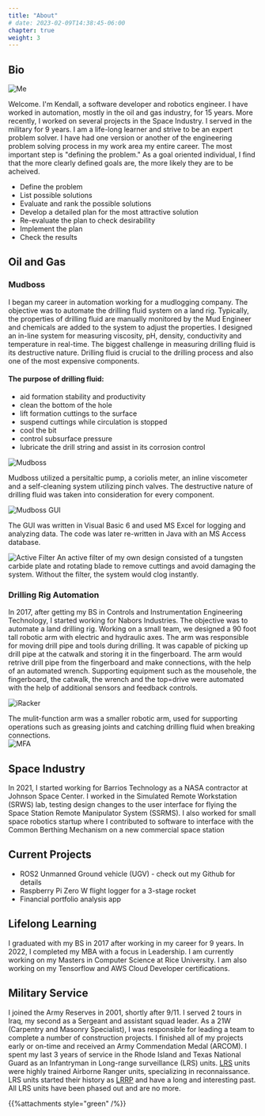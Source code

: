 ```yaml
---
title: "About"
# date: 2023-02-09T14:38:45-06:00
chapter: true
weight: 3
---
```


## Bio

![Me](/images/profile.jpg?width=500)

Welcome. I'm Kendall, a software developer and robotics engineer.  I have worked in automation, mostly in the oil and gas industry, for 15 years.  More recently, I worked on several projects in the Space Industry. I served in the military for 9 years. I am a life-long learner and strive to be an expert problem solver.  I have had one version or another of the engineering problem solving process in my work area my entire career.  The most important step is "defining the problem."  As a goal oriented individual, I find that the more clearly defined goals are, the more likely they are to be acheived.  
+ Define the problem
+ List possible solutions
+ Evaluate and rank the possible solutions
+ Develop a detailed plan for the most attractive solution
+ Re-evaluate the plan to check desirability
+ Implement the plan
+ Check the results

## Oil and Gas
### Mudboss
I began my career in automation working for a mudlogging company.  The objective was to automate the drilling fluid system on a land rig.  Typically, the properties of drilling fluid are manually monitored by the Mud Engineer and chemicals are added to the system to adjust the properties.  I designed an in-line system for measuring viscosity, pH, density, conductivity and temperature in real-time.  The biggest challenge in measuring drilling fluid is its destructive nature. Drilling fluid is crucial to the drilling process and also one of the most expensive components.  
#### The purpose of drilling fluid:
 + aid formation stability and productivity 
 + clean the bottom of the hole
 + lift formation cuttings to the surface
 + suspend cuttings while circulation is stopped 
 + cool the bit
 + control subsurface pressure 
 + lubricate the drill string and assist in its corrosion control

![Mudboss](/images/mudboss.jpg?height=500)

Mudboss utilized a persitaltic pump, a coriolis meter, an inline viscometer and a self-cleaning system utilizing pinch valves.  The destructive nature of drilling fluid was taken into consideration for every component.

![Mudboss GUI](/images/mudbossgui.jpg?width=500)

The GUI was written in Visual Basic 6 and used MS Excel for logging and analyzing data.  The code was later re-written in Java with an MS Access database.

![Active Filter](/images/activefilter.jpg?height=500)
An active filter of my own design consisted of a tungsten carbide plate and rotating blade to remove cuttings and avoid damaging the system.  Without the filter, the system would clog instantly.

### Drilling Rig Automation
In 2017, after getting my BS in Controls and Instrumentation Engineering Technology, I started working for Nabors Industries.  The objective was to automate a land drilling rig.  Working on a small team, we designed a 90 foot tall robotic arm with electric and hydraulic axes.  The arm was responsible for moving drill pipe and tools during drilling.  It was capable of picking up drill pipe at the catwalk and storing it in the fingerboard.  The arm would retrive drill pipe from the fingerboard and make connections, with the help of an automated wrench.  Supporting equipment such as the mousehole, the fingerboard, the catwalk, the wrench and the top=drive were automated with the help of additional sensors and feedback controls.

![iRacker](/images/racker.jpg?height=500)

The mulit-function arm was a smaller robotic arm, used for supporting operations such as greasing joints and catching drilling fluid when breaking connections.  
![MFA](/images/mfa.jpg?width=500)

## Space Industry
In 2021, I started working for Barrios Technology as a NASA contractor at Johnson Space Center.  I worked in the Simulated Remote Workstation (SRWS) lab, testing design changes to the user interface for flying the Space Station Remote Manipulator System (SSRMS).  I also worked for small space robotics startup where I contributed to software to interface with the Common Berthing Mechanism on a new commercial space station

## Current Projects
+ ROS2 Unmanned Ground vehicle (UGV) - check out my Github for details
+ Raspberry Pi Zero W flight logger for a 3-stage rocket
+ Financial portfolio analysis app

## Lifelong Learning
I graduated with my BS in 2017 after working in my career for 9 years.  In 2022, I completed my MBA with a focus in Leadership.  I am currently working on my Masters in Computer Science at Rice University.  I am also working on my Tensorflow and AWS Cloud Developer certifications. 

## Military Service

I joined the Army Reserves in 2001, shortly after 9/11.  I served 2 tours in Iraq, my second as a Sergeant and assistant squad leader.  As a 21W (Carpentry and Masonry Specialist), I was responsible for leading a team to complete a number of construction projects.  I finished all of my projects early or on-time and received an Army Commendation Medal (ARCOM).  I spent my last 3 years of service in the Rhode Island and Texas National Guard as an Infantryman in Long-range surveillance (LRS) units.  [LRS](https://en.wikipedia.org/wiki/Long-range_surveillance) units were highly trained Airborne Ranger units, specializing in reconnaissance. LRS units started their history as [LRRP](https://en.wikipedia.org/wiki/Long-range_reconnaissance_patrol) and have a long and interesting past.  All LRS units have been phased out and are no more.

{{%attachments style="green" /%}}